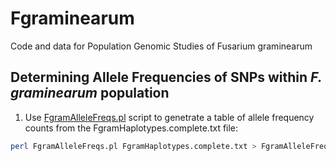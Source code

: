 # Fgraminearum
Code and data for Population Genomic Studies of Fusarium graminearum

## Determining Allele Frequencies of SNPs within _F. graminearum_ population
1. Use [FgramAlleleFreqs.pl](/scripts/FgramAlleleFreqs.pl) script to genetrate a table of allele frequency counts from the FgramHaplotypes.complete.txt file:
```bash
perl FgramAlleleFreqs.pl FgramHaplotypes.complete.txt > FgramAlleleFreqs.txt
```
